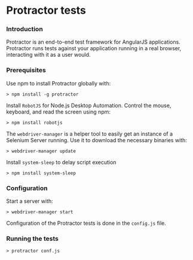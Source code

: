 # Protractor tests

### Introduction
Protractor is an end-to-end test framework for AngularJS applications. Protractor runs tests against your application running in a real browser, interacting with it as a user would.
### Prerequisites
Use npm to install Protractor globally with:
```
> npm install -g protractor
```
Install ```RobotJS``` for Node.js Desktop Automation. Control the mouse, keyboard, and read the screen using npm:
```
> npm install robotjs
```
The ```webdriver-manager``` is a helper tool to easily get an instance of a Selenium Server running. Use it to download the necessary binaries with:
```
> webdriver-manager update
```
Install ```system-sleep``` to delay script execution
````
> npm install system-sleep
````
### Configuration
Start a server with:
```
> webdriver-manager start
```

Configuration of the Protractor tests is done in the ```config.js``` file. 

### Running the tests
```
> protractor conf.js
```


